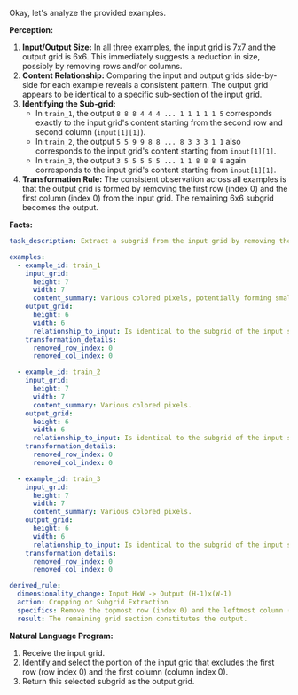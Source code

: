 Okay, let's analyze the provided examples.

**Perception:**

1.  **Input/Output Size:** In all three examples, the input grid is 7x7 and the output grid is 6x6. This immediately suggests a reduction in size, possibly by removing rows and/or columns.
2.  **Content Relationship:** Comparing the input and output grids side-by-side for each example reveals a consistent pattern. The output grid appears to be identical to a specific sub-section of the input grid.
3.  **Identifying the Sub-grid:**
    *   In `train_1`, the output `8 8 8 4 4 4 ... 1 1 1 1 1 5` corresponds exactly to the input grid's content starting from the second row and second column (`input[1][1]`).
    *   In `train_2`, the output `5 5 9 9 8 8 ... 8 3 3 3 1 1` also corresponds to the input grid's content starting from `input[1][1]`.
    *   In `train_3`, the output `3 5 5 5 5 5 ... 1 1 8 8 8 8` again corresponds to the input grid's content starting from `input[1][1]`.
4.  **Transformation Rule:** The consistent observation across all examples is that the output grid is formed by removing the first row (index 0) and the first column (index 0) from the input grid. The remaining 6x6 subgrid becomes the output.

**Facts:**


```yaml
task_description: Extract a subgrid from the input grid by removing the first row and the first column.

examples:
  - example_id: train_1
    input_grid:
      height: 7
      width: 7
      content_summary: Various colored pixels, potentially forming small shapes or patterns.
    output_grid:
      height: 6
      width: 6
      relationship_to_input: Is identical to the subgrid of the input starting at row 1, column 1.
    transformation_details:
      removed_row_index: 0
      removed_col_index: 0

  - example_id: train_2
    input_grid:
      height: 7
      width: 7
      content_summary: Various colored pixels.
    output_grid:
      height: 6
      width: 6
      relationship_to_input: Is identical to the subgrid of the input starting at row 1, column 1.
    transformation_details:
      removed_row_index: 0
      removed_col_index: 0

  - example_id: train_3
    input_grid:
      height: 7
      width: 7
      content_summary: Various colored pixels.
    output_grid:
      height: 6
      width: 6
      relationship_to_input: Is identical to the subgrid of the input starting at row 1, column 1.
    transformation_details:
      removed_row_index: 0
      removed_col_index: 0

derived_rule:
  dimensionality_change: Input HxW -> Output (H-1)x(W-1)
  action: Cropping or Subgrid Extraction
  specifics: Remove the topmost row (index 0) and the leftmost column (index 0) of the input grid.
  result: The remaining grid section constitutes the output.
```


**Natural Language Program:**

1.  Receive the input grid.
2.  Identify and select the portion of the input grid that excludes the first row (row index 0) and the first column (column index 0).
3.  Return this selected subgrid as the output grid.